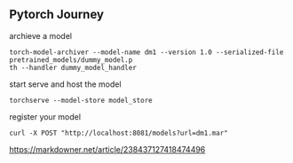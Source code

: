 ## Pytorch Journey

archieve a model
```commandline
torch-model-archiver --model-name dm1 --version 1.0 --serialized-file pretrained_models/dummy_model.p
th --handler dummy_model_handler
```

start serve and host the model
```commandline
torchserve --model-store model_store
```

register your model 
```commandline
curl -X POST "http://localhost:8081/models?url=dm1.mar"
```

https://markdowner.net/article/238437127418474496
